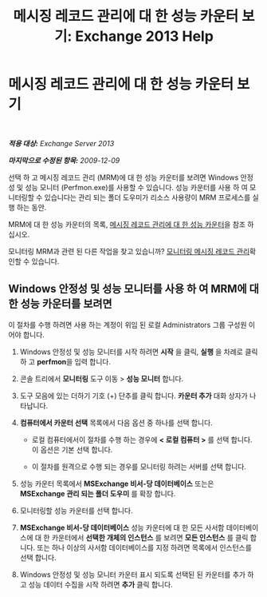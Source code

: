 ﻿---
title: '메시징 레코드 관리에 대 한 성능 카운터 보기: Exchange 2013 Help'
TOCTitle: 메시징 레코드 관리에 대 한 성능 카운터 보기
ms:assetid: ec374d31-2797-4f8b-8c96-3839d01a662c
ms:mtpsurl: https://technet.microsoft.com/ko-kr/library/Bb397227(v=EXCHG.150)
ms:contentKeyID: 51407764
ms.date: 05/22/2018
mtps_version: v=EXCHG.150
ms.translationtype: MT
---

# 메시징 레코드 관리에 대 한 성능 카운터 보기

 

_**적용 대상:** Exchange Server 2013_

_**마지막으로 수정된 항목:** 2009-12-09_

선택 하 고 메시징 레코드 관리 (MRM)에 대 한 성능 카운터를 보려면 Windows 안정성 및 성능 모니터 (Perfmon.exe)를 사용할 수 있습니다. 성능 카운터를 사용 하 여 모니터링할 수 있습니다는 관리 되는 폴더 도우미가 리소스 사용량이 MRM 프로세스를 실행 하는 동안.

MRM에 대 한 성능 카운터의 목록, [메시징 레코드 관리에 대 한 성능 카운터](performance-counters-for-https://docs.microsoft.com/ko-kr/exchange/security-and-compliance/messaging-records-management/messaging-records-management)을 참조 하십시오.

모니터링 MRM과 관련 된 다른 작업을 찾고 있습니까? [모니터링 메시징 레코드 관리](monitoring-https://docs.microsoft.com/ko-kr/exchange/security-and-compliance/messaging-records-management/messaging-records-management)확인할 수 있습니다.

## Windows 안정성 및 성능 모니터를 사용 하 여 MRM에 대 한 성능 카운터를 보려면

이 절차를 수행 하려면 사용 하는 계정이 위임 된 로컬 Administrators 그룹 구성원 이어야 합니다.

1.  Windows 안정성 및 성능 모니터를 시작 하려면 **시작** 을 클릭, **실행** 을 차례로 클릭 하 고 **perfmon**을 입력 합니다.

2.  콘솔 트리에서 **모니터링** 도구 이동 \> **성능 모니터** 합니다.

3.  도구 모음에 있는 더하기 기호 (+) 단추를 클릭 합니다. **카운터 추가** 대화 상자가 나타납니다.

4.  **컴퓨터에서 카운터 선택** 목록에서 다음 옵션 중 하나를 선택 합니다.
    
      - 로컬 컴퓨터에서이 절차를 수행 하는 경우에 **\< 로컬 컴퓨터 \>** 를 선택 합니다. 이 옵션은 기본 선택 합니다.
    
      - 이 절차를 원격으로 수행 되는 경우를 모니터링 하려는 서버를 선택 합니다.

5.  성능 카운터 목록에서 **MSExchange 비서-당 데이터베이스** 또는은 **MSExchange 관리 되는 폴더 도우미** 를 확장 합니다.

6.  모니터링할 성능 카운터를 선택 합니다.

7.  **MSExchange 비서-당 데이터베이스** 성능 카운터에 대 한 모든 사서함 데이터베이스에 대 한 카운터에서 **선택한 개체의 인스턴스** 를 보려면 **모든 인스턴스** 를 클릭 합니다. 또는 하나 이상의 사서함 데이터베이스를 지정 하려면 목록에서 인스턴스를 선택 합니다.

8.  Windows 안정성 및 성능 모니터 카운터 표시 되도록 선택된 된 카운터를 추가 하 고 성능 데이터 수집을 시작 하려면 **추가** 클릭 합니다.

